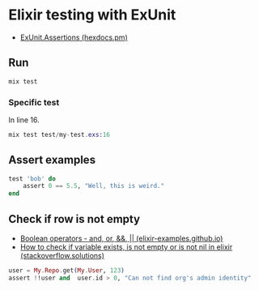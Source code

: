 # Elixir testing with ExUnit

* [ExUnit.Assertions (hexdocs.pm)](https://hexdocs.pm/ex_unit/ExUnit.Assertions.html)

## Run

```ex
mix test
```

### Specific test

In line 16.

```ex
mix test test/my-test.exs:16
```

## Assert examples

```ex
test 'bob' do
    assert 0 == 5.5, "Well, this is weird."
end
```

## Check if row is not empty

* [Boolean operators - and, or, &&, || (elixir-examples.github.io)](https://elixir-examples.github.io/examples/boolean-operators)
* [How to check if variable exists, is not empty or is not nil in elixir (stackoverflow.solutions)](https://stackoverflow.solutions/question/show_question_details/380)

```ex
user = My.Repo.get(My.User, 123)
assert !!user and  user.id > 0, "Can not find org's admin identity"
```